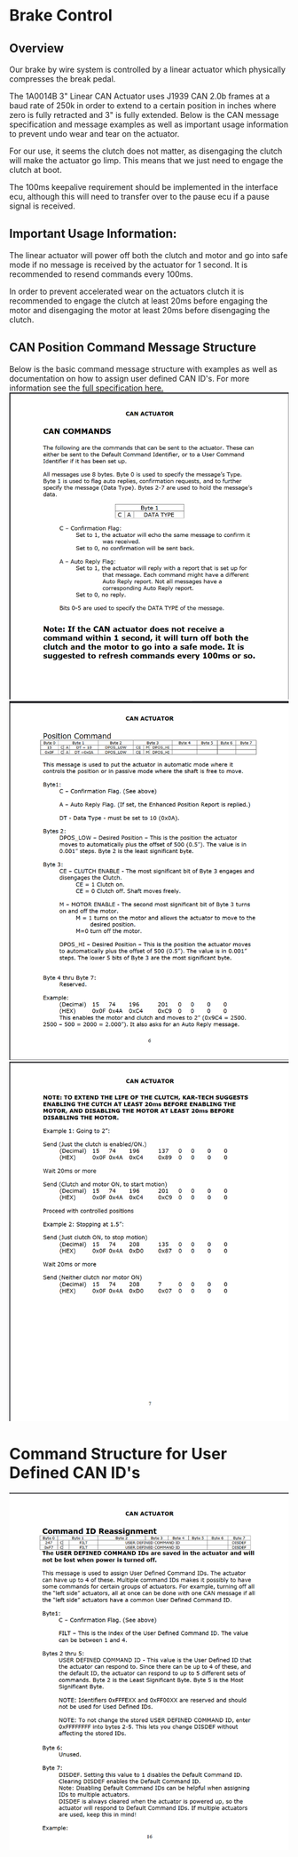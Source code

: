 # Brake Control

## Overview

Our brake by wire system is controlled by a linear actuator which physically compresses the 
break pedal.

The 1A0014B 3" Linear CAN Actuator uses J1939 CAN 2.0b frames at a baud rate of 250k in order to extend to a certain position in
inches where zero is fully retracted and 3" is fully extended. Below is the CAN message specification and
message examples as well as important usage information to prevent undo wear and tear on the actuator.


For our use, it seems the clutch does not matter, as disengaging the clutch will make the actuator go limp.
This means that we just need to engage the clutch at boot.

The 100ms keepalive requirement should be implemented in the interface ecu, although this will need to transfer 
over to the pause ecu if a pause signal is received.

## Important Usage Information:
The linear actuator will power off both the clutch and motor and go into safe mode if 
no message is received by the actuator for 1 second. It is recommended to resend commands
every 100ms.

In order to prevent accelerated wear on the actuators clutch it is recommended to engage the
clutch at least 20ms before engaging the motor and disengaging the motor at least 20ms before
disengaging the clutch.

## CAN Position Command Message Structure
Below is the basic command message structure with examples as well as documentation on how to
assign user defined CAN ID's. For more information see the [full specification here.](./pdfs/LINEAR%20ACTUATOR%20-%201A0011BJ.pdf)
![alt text](images/Linear%20Actuator%20CAN%20Reference%201.png)
![alt text](images/Linear%20Actuator%20CAN%20Reference%202.png)
![alt text](images/Linear%20Actuator%20CAN%20Reference%203.png)

# Command Structure for User Defined CAN ID's
![alt text](images/Linear%20Actuator%20CAN%20Reference%204.png)